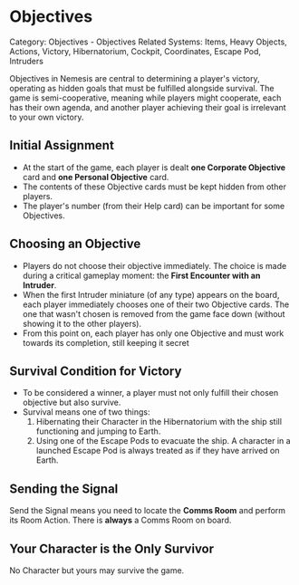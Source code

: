# Objectives

Category: Objectives - Objectives
Related Systems: Items, Heavy Objects, Actions, Victory, Hibernatorium, Cockpit, Coordinates, Escape Pod, Intruders

Objectives in Nemesis are central to determining a player's victory, operating as hidden goals that must be fulfilled alongside survival. The game is semi-cooperative, meaning while players might cooperate, each has their own agenda, and another player achieving their goal is irrelevant to your own victory.

## Initial Assignment

- At the start of the game, each player is dealt **one Corporate Objective** card and **one Personal Objective** card.
- The contents of these Objective cards must be kept hidden from other players.
- The player's number (from their Help card) can be important for some Objectives.

## Choosing an Objective

- Players do not choose their objective immediately. The choice is made during a critical gameplay moment: the **First Encounter with an Intruder**.
- When the first Intruder miniature (of any type) appears on the board, each player immediately chooses one of their two Objective cards. The one that wasn't chosen is removed from the game face down (without showing it to the
other players).
- From this point on, each player has only one Objective and must work towards its completion, still keeping it secret

## Survival Condition for Victory

- To be considered a winner, a player must not only fulfill their chosen objective but also survive.
- Survival means one of two things:
    1. Hibernating their Character in the Hibernatorium with the ship still functioning and jumping to Earth.
    2. Using one of the Escape Pods to evacuate the ship. A character in a launched Escape Pod is always treated as if they have arrived on Earth.

## Sending the Signal
Send the Signal means you need to locate the **Comms Room** and perform its Room Action. There is **always** a Comms Room on board.

## Your Character is the Only Survivor
No Character but yours may survive the game.